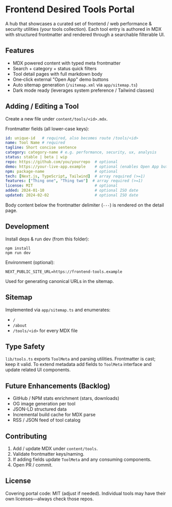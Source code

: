 # Frontend Desired Tools Portal

A hub that showcases a curated set of frontend / web performance & security utilities (your tools collection). Each tool entry is authored in MDX with structured frontmatter and rendered through a searchable filterable UI.

## Features
- MDX powered content with typed meta frontmatter
- Search + category + status quick filters
- Tool detail pages with full markdown body
- One‑click external "Open App" demo buttons
- Auto sitemap generation (`/sitemap.xml` via `app/sitemap.ts`)
- Dark mode ready (leverages system preference / Tailwind classes)

## Adding / Editing a Tool
Create a new file under `content/tools/<id>.mdx`.

Frontmatter fields (all lower-case keys):
```yaml
id: unique-id   # required, also becomes route /tools/<id>
name: Tool Name # required
tagline: Short concise sentence
category: category-name # e.g. performance, security, ux, analysis
status: stable | beta | wip
repo: https://github.com/you/yourrepo  # optional
demo: https://your-live-app.example    # optional (enables Open App button)
npm: package-name                      # optional
tech: [Next.js, TypeScript, Tailwind]  # array required (>=1)
features: ["Thing one", "Thing two"]  # array required (>=1)
license: MIT                           # optional
added: 2024-01-10                      # optional ISO date
updated: 2024-02-02                    # optional ISO date
```

Body content below the frontmatter delimiter (`---`) is rendered on the detail page.

## Development
Install deps & run dev (from this folder):
```
npm install
npm run dev
```

Environment (optional):
```
NEXT_PUBLIC_SITE_URL=https://frontend-tools.example
```
Used for generating canonical URLs in the sitemap.

## Sitemap
Implemented via `app/sitemap.ts` and enumerates:
- `/`
- `/about`
- `/tools/<id>` for every MDX file

## Type Safety
`lib/tools.ts` exports `ToolMeta` and parsing utilities. Frontmatter is cast; keep it valid. To extend metadata add fields to `ToolMeta` interface and update related UI components.

## Future Enhancements (Backlog)
- GitHub / NPM stats enrichment (stars, downloads)
- OG image generation per tool
- JSON-LD structured data
- Incremental build cache for MDX parse
- RSS / JSON feed of tool catalog

## Contributing
1. Add / update MDX under `content/tools`.
2. Validate frontmatter keys/naming.
3. If adding fields update `ToolMeta` and any consuming components.
4. Open PR / commit.

## License
Covering portal code: MIT (adjust if needed). Individual tools may have their own licenses—always check those repos.
